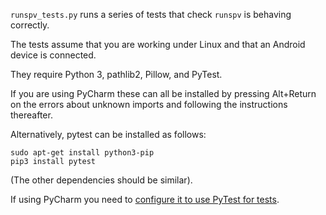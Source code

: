 `runspv_tests.py` runs a series of tests that check `runspv` is behaving
correctly.

The tests assume that you are working under Linux and that an Android device is connected.

They require Python 3, pathlib2, Pillow, and PyTest.

If you are using PyCharm these can all be installed by pressing Alt+Return on the errors about unknown imports and
following the instructions thereafter.

Alternatively, pytest can be installed as follows:

```
sudo apt-get install python3-pip
pip3 install pytest
```

(The other dependencies should be similar).

If using PyCharm you need to [configure it to use PyTest for tests](https://www.jetbrains.com/help/pycharm/pytest.html).
